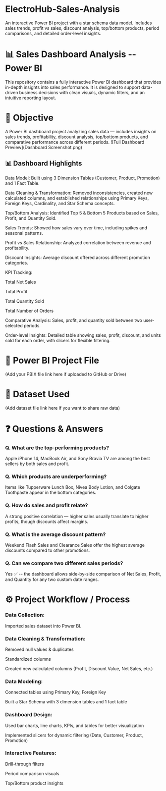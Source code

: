 # ElectroHub-Sales-Analysis
An interactive Power BI project with a star schema data model. Includes sales trends, profit vs sales, discount analysis, top/bottom products, period comparisons, and detailed order-level insights.

# 📊 Sales Dashboard Analysis -- Power BI

This repository contains a fully interactive Power BI dashboard that provides in-depth insights into sales performance. It is designed to support data-driven business decisions with clean visuals, dynamic filters, and an intuitive reporting layout.

# 🎯 Objective

A Power BI dashboard project analyzing sales data — includes insights on sales trends, profitability, discount analysis, top/bottom products, and comparative performance across different periods.
![Full Dashboard Preview](Dashboard Screenshot.png)
## 📊 Dashboard Highlights

Data Model: Built using 3 Dimension Tables (Customer, Product, Promotion) and 1 Fact Table.

Data Cleaning & Transformation: Removed inconsistencies, created new calculated columns, and established relationships using Primary Keys, Foreign Keys, Cardinality, and Star Schema concepts.

Top/Bottom Analysis: Identified Top 5 & Bottom 5 Products based on Sales, Profit, and Quantity Sold.

Sales Trends: Showed how sales vary over time, including spikes and seasonal patterns.

Profit vs Sales Relationship: Analyzed correlation between revenue and profitability.

Discount Insights: Average discount offered across different promotion categories.

KPI Tracking:

Total Net Sales

Total Profit

Total Quantity Sold

Total Number of Orders

Comparative Analysis: Sales, profit, and quantity sold between two user-selected periods.

Order-level Insights: Detailed table showing sales, profit, discount, and units sold for each order, with slicers for flexible filtering.

# 📂 Power BI Project File

(Add your PBIX file link here if uploaded to GitHub or Drive)

# 📑 Dataset Used

(Add dataset file link here if you want to share raw data)

# ❓ Questions & Answers

### Q. What are the top-performing products?

Apple iPhone 14, MacBook Air, and Sony Bravia TV are among the best sellers by both sales and profit.

### Q. Which products are underperforming?

Items like Tupperware Lunch Box, Nivea Body Lotion, and Colgate Toothpaste appear in the bottom categories.

### Q. How do sales and profit relate?

A strong positive correlation — higher sales usually translate to higher profits, though discounts affect margins.

### Q. What is the average discount pattern?

Weekend Flash Sales and Clearance Sales offer the highest average discounts compared to other promotions.

### Q. Can we compare two different sales periods?

Yes ✅ -- the dashboard allows side-by-side comparison of Net Sales, Profit, and Quantity for any two custom date ranges.

# ⚙️ Project Workflow / Process

### Data Collection: 

Imported sales dataset into Power BI.

### Data Cleaning & Transformation:

Removed null values & duplicates

Standardized columns

Created new calculated columns (Profit, Discount Value, Net Sales, etc.)

### Data Modeling:

Connected tables using Primary Key, Foreign Key

Built a Star Schema with 3 dimension tables and 1 fact table

### Dashboard Design:

Used bar charts, line charts, KPIs, and tables for better visualization

Implemented slicers for dynamic filtering (Date, Customer, Product, Promotion)

### Interactive Features:

Drill-through filters

Period comparison visuals

Top/Bottom product insights
